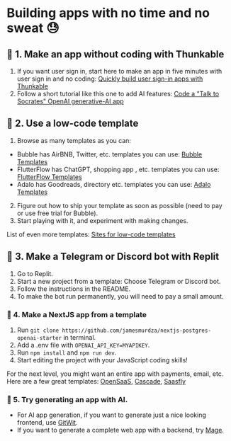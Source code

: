# Building apps with no time and no sweat 😓

## 🧩 1. Make an app without coding with Thunkable

1. If you want user sign in, start here to make an app in five minutes with user sign in and no coding: [Quickly build user sign-in apps with Thunkable](https://youtu.be/2OhOXeLGy_g)
2. Follow a short tutorial like this one to add AI features: [Code a "Talk to Socrates" OpenAI generative-AI app](https://www.youtube.com/watch?v=5uTF6_eCSIw)

## 🫧 2. Use a low-code template

1. Browse as many templates as you can:
  - Bubble has AirBNB, Twitter, etc. templates you can use: [Bubble Templates](https://bubble.io/templates)
  - FlutterFlow has ChatGPT, shopping app , etc. templates you can use: [FlutterFlow Templates](https://marketplace.flutterflow.io/)
  - Adalo has Goodreads, directory etc. templates you can use: [Adalo Templates](https://www.adalo.com/cloneables-tags/all-kits-templates)
2. Figure out how to ship your template as soon as possible (need to pay or use free trial for Bubble).
3. Start playing with it, and experiment with making changes.

List of even more templates: [Sites for low-code templates](https://dev.to/jamesmurdza/seven-sites-for-free-low-code-app-templates-4a1c)

## 👾 3. Make a Telegram or Discord bot with Replit

1. Go to Replit.
2. Start a new project from a template: Choose Telegram or Discord bot.
3. Follow the instructions in the README.
4. To make the bot run permanently, you will need to pay a small amount.

### 🚗 4. Make a NextJS app from a template

1. Run `git clone https://github.com/jamesmurdza/nextjs-postgres-openai-starter` in terminal.
2. Add a .env file with `OPENAI_API_KEY=MYAPIKEY`.
3. Run `npm install` and `npm run dev`.
4. Start editing the project with your JavaScript coding skills!

For the next level, you might want an entire app with payments, email, etc. Here are a few great templates: [OpenSaaS](https://opensaas.sh/), [Cascade](https://cascade.stackonfire.com/), [Saasfly](https://show.saasfly.io/en)

### 🤖 5. Try generating an app with AI.
- For AI app generation, if you want to generate just a nice looking frontend, use [GitWit](https://gitwit.dev/).
- If you want to generate a complete web app with a backend, try [Mage](https://usemage.ai/).
